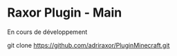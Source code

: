 # Raxor Plugin - Main 

En cours de développement

git clone https://github.com/adriraxor/PluginMinecraft.git
